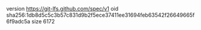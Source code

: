 version https://git-lfs.github.com/spec/v1
oid sha256:1db8d5c5c3b57c831d9b2f5ece37411ee31694feb63542f26649665f6f9adc5a
size 6172
